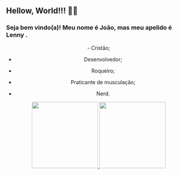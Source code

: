 ## Hellow, World!!! 👋🚀

### Seja bem vindo(a)! Meu nome é João, mas meu apelido é Lenny .

<div align="center">
  - Cristão;
  
  - Desenvolvedor;
  
  - Roqueiro;
  
  - Praticante de musculação;
  
  - Nerd.
</div>

<div align="center">
  <a href="https://github.com/JVLENNY10">
  <img height="180em" src="https://github-readme-stats.vercel.app/api?username=JVLENNY10&show_icons=true&theme=dracula&include_all_commits=true&count_private=true"/>
  <img height="180em" src="https://github-readme-stats.vercel.app/api/top-langs/?username=JVLENNY10&layout=compact&langs_count=7&theme=dracula"/>
</div>
